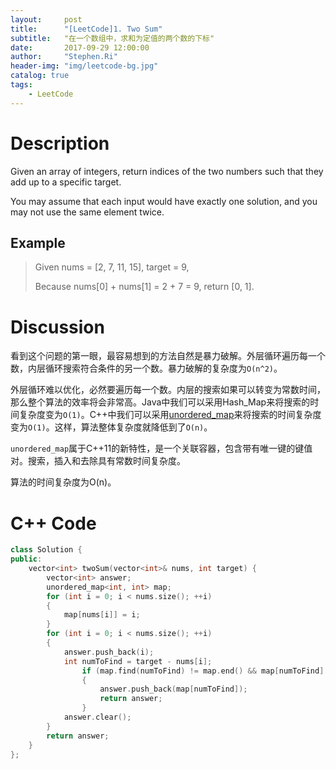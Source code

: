 ```yaml
---
layout:     post
title:      "[LeetCode]1. Two Sum"
subtitle:   "在一个数组中，求和为定值的两个数的下标"
date:       2017-09-29 12:00:00
author:     "Stephen.Ri"
header-img: "img/leetcode-bg.jpg"
catalog: true
tags:
    - LeetCode
---
```


Description
===========

Given an array of integers, return indices of the two numbers such that they add up to a specific target.

You may assume that each input would have exactly one solution, and you may not use the same element twice.

Example
-------

> Given nums = [2, 7, 11, 15], target = 9,
> 
>Because nums[0] + nums[1] = 2 + 7 = 9, return [0, 1].

Discussion
=======

看到这个问题的第一眼，最容易想到的方法自然是暴力破解。外层循环遍历每一个数，内层循环搜索符合条件的另一个数。暴力破解的复杂度为`O(n^2)`。

外层循环难以优化，必然要遍历每一个数。内层的搜索如果可以转变为常数时间，那么整个算法的效率将会非常高。Java中我们可以采用Hash_Map来将搜索的时间复杂度变为`O(1)`。C++中我们可以采用[unordered_map](http://zh.cppreference.com/w/cpp/container/unordered_map)来将搜索的时间复杂度变为`O(1)`。这样，算法整体复杂度就降低到了`O(n)`。

`unordered_map`属于C++11的新特性，是一个关联容器，包含带有唯一键的键值对。搜索，插入和去除具有常数时间复杂度。

算法的时间复杂度为O(n)。

C++ Code
====

```cpp
class Solution {
public:
    vector<int> twoSum(vector<int>& nums, int target) {
        vector<int> answer;
        unordered_map<int, int> map;
        for (int i = 0; i < nums.size(); ++i)
        {
            map[nums[i]] = i;
        }
        for (int i = 0; i < nums.size(); ++i)
        {
            answer.push_back(i);
            int numToFind = target - nums[i];
                if (map.find(numToFind) != map.end() && map[numToFind] != i)
                {
                    answer.push_back(map[numToFind]);
                    return answer;
                }
            answer.clear();
        }
        return answer;
    }
};
```
